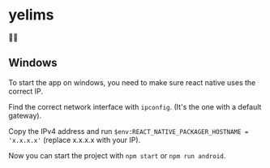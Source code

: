 # yelims
:notebook::smiley:

## Windows
To start the app on windows, you need to make sure react native uses the correct IP.

Find the correct network interface with `ipconfig`. (It's the one with a default gateway).

Copy the IPv4 address and run `$env:REACT_NATIVE_PACKAGER_HOSTNAME = 'x.x.x.x'` (replace x.x.x.x with your IP).

Now you can start the project with `npm start` or `npm run android`.